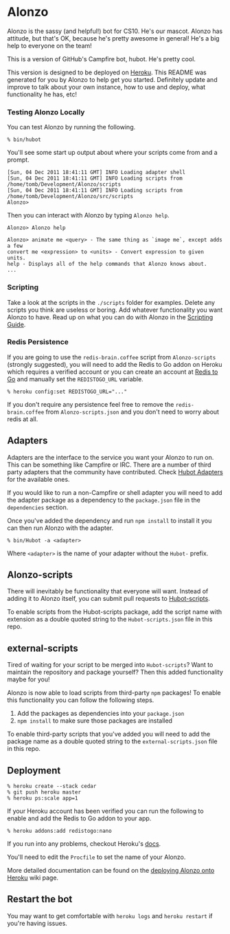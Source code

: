 # Alonzo

Alonzo is the sassy (and helpful!) bot for CS10. He's our mascot. Alonzo has attitude, but that's OK, because he's pretty awesome in general! He's a big help to everyone on the team!

This is a version of GitHub's Campfire bot, hubot. He's pretty cool.

This version is designed to be deployed on [Heroku][heroku]. This README was generated for you by Alonzo to help get you started. Definitely update and improve to talk about your own instance, how to use and deploy, what functionality he has, etc!

[heroku]: http://www.heroku.com

### Testing Alonzo Locally

You can test Alonzo by running the following.

    % bin/hubot

You'll see some start up output about where your scripts come from and a
prompt.

    [Sun, 04 Dec 2011 18:41:11 GMT] INFO Loading adapter shell
    [Sun, 04 Dec 2011 18:41:11 GMT] INFO Loading scripts from /home/tomb/Development/Alonzo/scripts
    [Sun, 04 Dec 2011 18:41:11 GMT] INFO Loading scripts from /home/tomb/Development/Alonzo/src/scripts
    Alonzo>

Then you can interact with Alonzo by typing `Alonzo help`.

    Alonzo> Alonzo help

    Alonzo> animate me <query> - The same thing as `image me`, except adds a few
    convert me <expression> to <units> - Convert expression to given units.
    help - Displays all of the help commands that Alonzo knows about.
    ...


### Scripting

Take a look at the scripts in the `./scripts` folder for examples.
Delete any scripts you think are useless or boring.  Add whatever functionality you
want Alonzo to have. Read up on what you can do with Alonzo in the [Scripting Guide](https://github.com/github/Alonzo/blob/master/docs/scripting.md).

### Redis Persistence

If you are going to use the `redis-brain.coffee` script from `Alonzo-scripts`
(strongly suggested), you will need to add the Redis to Go addon on Heroku which requires a verified
account or you can create an account at [Redis to Go][redistogo] and manually
set the `REDISTOGO_URL` variable.

    % heroku config:set REDISTOGO_URL="..."

If you don't require any persistence feel free to remove the
`redis-brain.coffee` from `Alonzo-scripts.json` and you don't need to worry
about redis at all.

[redistogo]: https://redistogo.com/

## Adapters

Adapters are the interface to the service you want your Alonzo to run on. This
can be something like Campfire or IRC. There are a number of third party
adapters that the community have contributed. Check
[Hubot Adapters][Hubot-adapters] for the available ones.

If you would like to run a non-Campfire or shell adapter you will need to add
the adapter package as a dependency to the `package.json` file in the
`dependencies` section.

Once you've added the dependency and run `npm install` to install it you can
then run Alonzo with the adapter.

    % bin/Hubot -a <adapter>

Where `<adapter>` is the name of your adapter without the `Hubot-` prefix.

[Hubot-adapters]: https://github.com/github/Hubot/blob/master/docs/adapters.md

## Alonzo-scripts

There will inevitably be functionality that everyone will want. Instead
of adding it to Alonzo itself, you can submit pull requests to
[Hubot-scripts][Hubot-scripts].

To enable scripts from the Hubot-scripts package, add the script name with
extension as a double quoted string to the `Hubot-scripts.json` file in this
repo.

[Hubot-scripts]: https://github.com/github/Hubot-scripts

## external-scripts

Tired of waiting for your script to be merged into `Hubot-scripts`? Want to
maintain the repository and package yourself? Then this added functionality
maybe for you!

Alonzo is now able to load scripts from third-party `npm` packages! To enable
this functionality you can follow the following steps.

1. Add the packages as dependencies into your `package.json`
2. `npm install` to make sure those packages are installed

To enable third-party scripts that you've added you will need to add the package
name as a double quoted string to the `external-scripts.json` file in this repo.

## Deployment

    % heroku create --stack cedar
    % git push heroku master
    % heroku ps:scale app=1

If your Heroku account has been verified you can run the following to enable
and add the Redis to Go addon to your app.

    % heroku addons:add redistogo:nano

If you run into any problems, checkout Heroku's [docs][heroku-node-docs].

You'll need to edit the `Procfile` to set the name of your Alonzo.

More detailed documentation can be found on the
[deploying Alonzo onto Heroku][deploy-heroku] wiki page.


[heroku-node-docs]: http://devcenter.heroku.com/articles/node-js
[deploy-heroku]: https://github.com/github/Hubot/blob/master/docs/deploying/heroku.md

## Restart the bot

You may want to get comfortable with `heroku logs` and `heroku restart`
if you're having issues.
